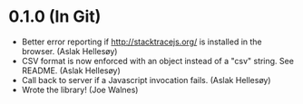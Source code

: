 0.1.0 (In Git)
==================

* Better error reporting if http://stacktracejs.org/ is installed in the browser. (Aslak Hellesøy)
* CSV format is now enforced with an object instead of a "csv" string. See README. (Aslak Hellesøy)
* Call back to server if a Javascript invocation fails. (Aslak Hellesøy)
* Wrote the library! (Joe Walnes)